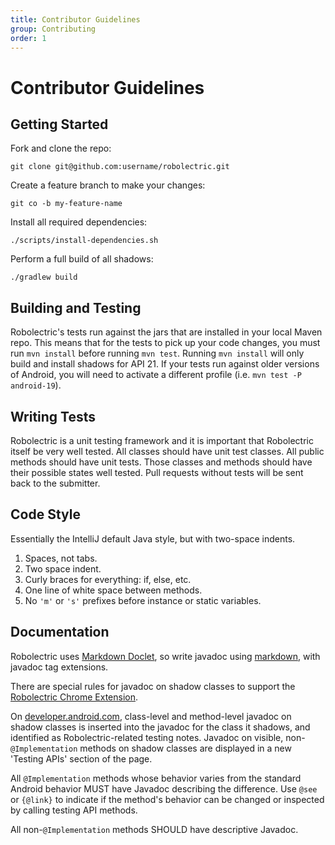 ```yaml
---
title: Contributor Guidelines
group: Contributing
order: 1
---
```


# Contributor Guidelines

## Getting Started

Fork and clone the repo:

    git clone git@github.com:username/robolectric.git
    
Create a feature branch to make your changes:

    git co -b my-feature-name
    
Install all required dependencies:

    ./scripts/install-dependencies.sh

Perform a full build of all shadows:

    ./gradlew build
    
## Building and Testing

Robolectric's tests run against the jars that are installed in your local Maven repo. This means that for the tests to pick up your code changes, you must run `mvn install` before running `mvn test`. Running `mvn install` will only build and install shadows for API 21. If your tests run against older versions of Android, you will need to activate a different profile (i.e. `mvn test -P android-19`). 

## Writing Tests

Robolectric is a unit testing framework and it is important that Robolectric itself be very well tested. All classes should have unit test classes. All public methods should have unit tests. Those classes and methods should have their possible states well tested. Pull requests without tests will be sent back to the submitter.

## Code Style

Essentially the IntelliJ default Java style, but with two-space indents.

1. Spaces, not tabs.
2. Two space indent.
3. Curly braces for everything: if, else, etc.
4. One line of white space between methods.
5. No `'m'` or `'s'` prefixes before instance or static variables.

## Documentation

Robolectric uses [Markdown Doclet](https://github.com/Abnaxos/markdown-doclet), so write javadoc
using [markdown](http://daringfireball.net/projects/markdown/), with javadoc tag extensions.

There are special rules for javadoc on shadow classes to support the [Robolectric Chrome Extension](https://chrome.google.com/webstore/detail/robolectric/pjepcinimnfnaoopahdkpkefnefdkdgh).

On [developer.android.com](https://developer.android.com/reference/packages.html), class-level and method-level javadoc on shadow classes is inserted into the javadoc for the class it shadows, and identified as Robolectric-related testing notes. Javadoc on visible, non-`@Implementation` methods on shadow classes are displayed in a new 'Testing APIs' section of the page.

All `@Implementation` methods whose behavior varies from the standard Android behavior MUST have Javadoc describing the difference. Use `@see` or `{@link}` to indicate if the method's behavior can be changed or inspected by calling testing API methods.

All non-`@Implementation` methods SHOULD have descriptive Javadoc.

